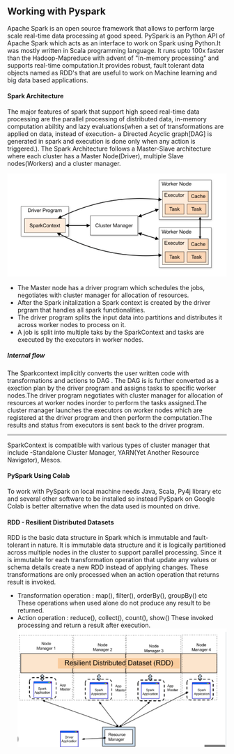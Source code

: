 
## Working with Pyspark
Apache Spark is an open source framework that allows to perform large scale real-time data processing at good speed. PySpark is an Python API of Apache Spark  which acts as an interface to work on Spark using Python.It was mostly written in Scala programming language. It runs upto 100x faster than the Hadoop-Mapreduce with advent of "In-memory processing" and supports real-time computation.It provides robust, fault tolerant data objects named as RDD's that are useful to work on Machine learning and big data based applications.

#### Spark Architecture
The major features of spark that support high speed real-time data processing are the
parallel processing of distributed data, in-memory computation abiltity and lazy evaluations(when a set of 
transformations are applied on data, instead of execution- a Directed Acyclic graph[DAG] is generated
in spark and execution is done only when any action is triggered.).
The Spark Architecture follows a Master-Slave architecture where each cluster has
 a Master Node(Driver), multiple Slave nodes(Workers) and a cluster manager.
 
 ![Flow Diagram](spark_arch.png)
 
- The Master node has a driver program which schedules the jobs, negotiates with
 cluster manager for allocation of resources.
- After the Spark initalization a Spark context is created by the driver prgram that handles all 
spark functionalities.
- The driver program splits the input data into partitions and distributes it across worker nodes to
process on it.
- A job is split into multiple taks by the SparkContext and tasks are executed by the executors in worker nodes.
##### Internal flow
The Sparkcontext implicitly converts the user written code with transformations and actions to DAG . The DAG is is further converted as a exection plan by the driver program and assigns tasks to specific worker nodes.The driver program negotiates with cluster manager for allocation of resources at worker nodes inorder to perform the tasks assigned.The cluster manager launches the executors on worker nodes which are registered at the driver program and then perform the computation.The results and status from executors is sent back to the driver program.

---

SparkContext is compatible with various types of cluster manager that include -Standalone Cluster Manager, YARN(Yet Another Resource Navigator), Mesos.
#### PySpark Using Colab
To work with PySpark on local machine needs Java, Scala, Py4j library etc and several other software to be installed so instead PySpark on Google Colab is better alternative when the data used is mounted on drive.
#### RDD - Resilient Distributed Datasets
RDD is the basic data structure in Spark which is immutable and fault-tolerant in nature. It is immutable data structure and it is logically partitioned across multiple nodes in the cluster to support parallel processing. Since it is immutable for each transformation operation that update any values or schema details create a new RDD instead of applying changes. These transformations are only processed when an action operation that returns result is invoked.

- Transformation operation : map(), filter(), orderBy(), groupBy() etc
These operations when used alone do not produce any result to be returned.
- Action operation : reduce(), collect(), count(), show()
These invoked processing and return a result after execution.
![RDD spark](rdd_spark_1.png)



